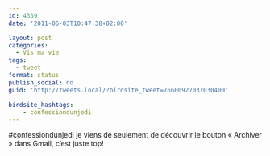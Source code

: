```yaml
---
id: 4359
date: '2011-06-03T10:47:38+02:00'

layout: post
categories:
  - Vis ma vie
tags:
  - tweet
format: status
publish_social: no
guid: 'http://tweets.local/?birdsite_tweet=76600927037030400'

birdsite_hashtags:
    - confessiondunjedi
---
```


\#confessiondunjedi je viens de seulement de découvrir le bouton « Archiver » dans Gmail, c’est juste top!